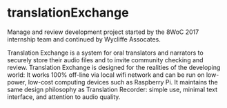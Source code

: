 # translationExchange
Manage and review development project started by the 8WoC 2017 internship team and continued by Wycliffe Assocates.

Translation Exchange is a system for oral translators and narrators to securely store their audio files and to invite community checking and review. Translation Exchange is designed for the realities of the developing world: It works 100% off-line via local wifi network and can be run on low-power, low-cost computing devices such as Raspberry Pi. It maintains the same design philosophy as Translation Recorder: simple use, minimal text interface, and attention to audio quality.
